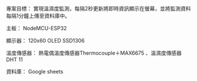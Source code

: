 專案目標：
實現溫濕度監測，每隔2秒更新將即時資訊顯示在螢幕，並將監測資料每隔1分鐘上傳至資料庫中。


主板：
NodeMCU-ESP32

顯示器：
120x60 OLED SSD1306

溫度傳感器：
熱電偶溫度傳感器Thermocouple＋MAX6675
、溫濕度傳感器DHT 11

資料庫：
Google sheets
